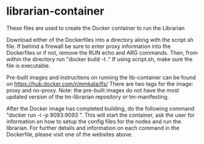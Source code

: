 # librarian-container
These files are used to create the Docker container to run the Librarian

Download either of the Dockerfiles into a directory along with the script.sh file. If behind a firewall be sure to enter proxy information into the Dockerfiles or if not, remove the RUN echo and ARG commands. Then, from within the directory run "docker build -t <name of image> ." If using script.sh, make sure the file is executable.
  
Pre-built images and instructions on running the lib-container can be found on https://hub.docker.com/r/mmkala/lfs/ There are two tags for the image: proxy and no-proxy. Note: the pre-built images do not have the most updated version of the tm-librarian repository or tm-manifesting.

After the Docker image has completed building, do the following command "docker run -i -p 9093:9093 <name of image>". This will start the container, ask the user for information on how to setup the config files for the nodes and run the librarian. For further details and information on each command in the Dockerfile, please visit one of the websites above.
